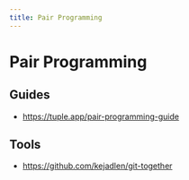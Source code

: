 ```yaml
---
title: Pair Programming
---
```


# Pair Programming

## Guides

- https://tuple.app/pair-programming-guide

## Tools

- https://github.com/kejadlen/git-together
